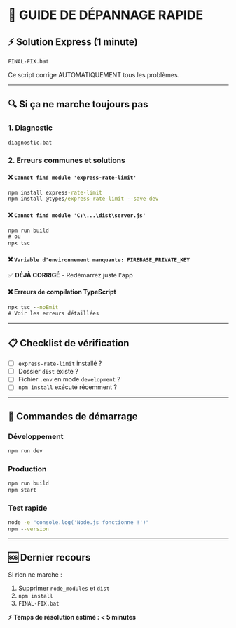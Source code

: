 # 🚨 GUIDE DE DÉPANNAGE RAPIDE

## ⚡ Solution Express (1 minute)

```cmd
FINAL-FIX.bat
```
Ce script corrige AUTOMATIQUEMENT tous les problèmes.

---

## 🔍 Si ça ne marche toujours pas

### 1. Diagnostic
```cmd
diagnostic.bat
```

### 2. Erreurs communes et solutions

#### ❌ `Cannot find module 'express-rate-limit'`
```cmd
npm install express-rate-limit
npm install @types/express-rate-limit --save-dev
```

#### ❌ `Cannot find module 'C:\...\dist\server.js'`
```cmd
npm run build
# ou
npx tsc
```

#### ❌ `Variable d'environnement manquante: FIREBASE_PRIVATE_KEY`
✅ **DÉJÀ CORRIGÉ** - Redémarrez juste l'app

#### ❌ Erreurs de compilation TypeScript
```cmd
npx tsc --noEmit
# Voir les erreurs détaillées
```

---

## 📋 Checklist de vérification

- [ ] `express-rate-limit` installé ?
- [ ] Dossier `dist` existe ?
- [ ] Fichier `.env` en mode `development` ?
- [ ] `npm install` exécuté récemment ?

---

## 🚀 Commandes de démarrage

### Développement
```cmd
npm run dev
```

### Production  
```cmd
npm run build
npm start
```

### Test rapide
```cmd
node -e "console.log('Node.js fonctionne !')"
npm --version
```

---

## 🆘 Dernier recours

Si rien ne marche :
1. Supprimer `node_modules` et `dist`
2. `npm install`  
3. `FINAL-FIX.bat`

**⚡ Temps de résolution estimé : < 5 minutes**